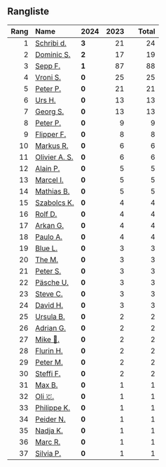 ## Rangliste

|   Rang | Name                                                       | 2024   |   2023 |    |   Total |
|-------:|:-----------------------------------------------------------|:-------|-------:|:---|--------:|
|      1 | [Schribi d.](https://www.strava.com/athletes/11422737)     | **3**  |     21 |    |      24 |
|      2 | [Dominic S.](https://www.strava.com/athletes/55489726)     | **2**  |     17 |    |      19 |
|      3 | [Sepp F.](https://www.strava.com/athletes/16756310)        | **1**  |     87 |    |      88 |
|      4 | [Vroni S.](https://www.strava.com/athletes/29514203)       | **0**  |     25 |    |      25 |
|      5 | [Peter P.](https://www.strava.com/athletes/25457664)       | **0**  |     21 |    |      21 |
|      6 | [Urs H.](https://www.strava.com/athletes/372431)           | **0**  |     13 |    |      13 |
|      7 | [Georg S.](https://www.strava.com/athletes/916353)         | **0**  |     13 |    |      13 |
|      8 | [Peter P.](https://www.strava.com/athletes/57591751)       | **0**  |      9 |    |       9 |
|      9 | [Flipper F.](https://www.strava.com/athletes/42768485)     | **0**  |      8 |    |       8 |
|     10 | [Markus R.](https://www.strava.com/athletes/4722924)       | **0**  |      6 |    |       6 |
|     11 | [Olivier A.  S.](https://www.strava.com/athletes/28727279) | **0**  |      6 |    |       6 |
|     12 | [Alain P.](https://www.strava.com/athletes/3430605)        | **0**  |      5 |    |       5 |
|     13 | [Marcel I.](https://www.strava.com/athletes/7534298)       | **0**  |      5 |    |       5 |
|     14 | [Mathias B.](https://www.strava.com/athletes/49060784)     | **0**  |      5 |    |       5 |
|     15 | [Szabolcs K.](https://www.strava.com/athletes/14460104)    | **0**  |      4 |    |       4 |
|     16 | [Rolf D.](https://www.strava.com/athletes/18050383)        | **0**  |      4 |    |       4 |
|     17 | [Arkan G.](https://www.strava.com/athletes/8800165)        | **0**  |      4 |    |       4 |
|     18 | [Paulo A.](https://www.strava.com/athletes/21995947)       | **0**  |      4 |    |       4 |
|     19 | [Blue L.](https://www.strava.com/athletes/84269972)        | **0**  |      3 |    |       3 |
|     20 | [The M.](https://www.strava.com/athletes/6200327)          | **0**  |      3 |    |       3 |
|     21 | [Peter S.](https://www.strava.com/athletes/8718070)        | **0**  |      3 |    |       3 |
|     22 | [Päsche U.](https://www.strava.com/athletes/28885166)      | **0**  |      3 |    |       3 |
|     23 | [Steve C.](https://www.strava.com/athletes/15992918)       | **0**  |      3 |    |       3 |
|     24 | [David H.](https://www.strava.com/athletes/2116373)        | **0**  |      3 |    |       3 |
|     25 | [Ursula B.](https://www.strava.com/athletes/7692435)       | **0**  |      2 |    |       2 |
|     26 | [Adrian G.](https://www.strava.com/athletes/18926488)      | **0**  |      2 |    |       2 |
|     27 | [Mike 🎲.](https://www.strava.com/athletes/6991554)         | **0**  |      2 |    |       2 |
|     28 | [Flurin H.](https://www.strava.com/athletes/60467988)      | **0**  |      2 |    |       2 |
|     29 | [Peter M.](https://www.strava.com/athletes/14946812)       | **0**  |      2 |    |       2 |
|     30 | [Steffi  F.](https://www.strava.com/athletes/96508304)     | **0**  |      2 |    |       2 |
|     31 | [Max B.](https://www.strava.com/athletes/24834013)         | **0**  |      1 |    |       1 |
|     32 | [Oli 🇨.](https://www.strava.com/athletes/31956795)         | **0**  |      1 |    |       1 |
|     33 | [Philippe K.](https://www.strava.com/athletes/10843886)    | **0**  |      1 |    |       1 |
|     34 | [Peider N.](https://www.strava.com/athletes/22440929)      | **0**  |      1 |    |       1 |
|     35 | [Nadja K.](https://www.strava.com/athletes/16030256)       | **0**  |      1 |    |       1 |
|     36 | [Marc R.](https://www.strava.com/athletes/58984045)        | **0**  |      1 |    |       1 |
|     37 | [Silvia P.](https://www.strava.com/athletes/14573315)      | **0**  |      1 |    |       1 |